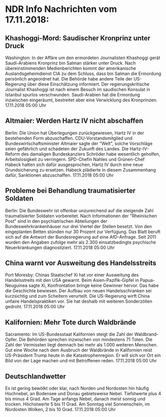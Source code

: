 # NDR Info Nachrichten vom 17.11.2018:


## Khashoggi-Mord: Saudischer Kronprinz unter Druck
Washington: In der Affäre um den ermordeten Journalisten Khashoggi gerät Saudi-Arabiens Kronprinz bin Salman stärker unter Druck. Nach übereinstimmenden Medienberichten kommt der amerikanische Auslandsgeheimdienst CIA zu dem Schluss, dass bin Salman die Ermordung persönlich angeordnet hat. Die Behörde habe andere Teile der US-Regierung über diese Einschätzung informiert. Der regierungskritische Journalist Khashoggi ist nach einem Besuch im saudischen Konsulat in Istanbul spurlos verschwunden. Saudi-Arabien hat die Ermordung inzwischen eingeräumt, bestreitet aber eine Verwicklung des Kronprinzen. 17.11.2018 05:00 Uhr 

## Altmaier: Werden Hartz IV nicht abschaffen
Berlin:	Die Union hat Überlegungen zurückgewiesen, Hartz IV in der bestehenden Form abzuschaffen. CDU-Vorstandsmitglied und Bundeswirtschaftsminister Altmaier sagte der "Welt", solche Vorschläge seien gefährlich und schadeten der Zukunft des Landes. Die Hartz-IV-Reform des damaligen Bundeskanzlers Schröder habe wesentlich geholfen, Arbeitslosigkeit zu verringern. SPD-Chefin Nahles und Grünen-Chef Habeck hatten sich dafür ausgesprochen, Hartz IV durch eine neue Grundsicherung zu ersetzen. Habeck plädierte in diesem Zusammenhang dafür, Sanktionen abzuschaffen. 17.11.2018 05:00 Uhr 

## Probleme bei Behandlung traumatisierter Soldaten
Berlin: Die Bundeswehr ist offenbar unzureichend auf die steigende Zahl traumatisierter Soldaten vorbereitet. Nach Informationen der "Rheinischen Post" sind in den psychiatrischen Abteilungen der Bundeswehrkrankenhäuser nur drei Viertel der Stellen besetzt. Von den eingeplanten Betten stünden nur 30 Prozent zur Verfügung. Das Blatt beruft sich auf die Antwort der Bundesregierung auf eine AfD-Anfrage. Seit 2011 wurden den Angaben zufolge mehr als 2.300 einsatzbedingte psychische Neuerkrankungen diagnostiziert. 17.11.2018 05:00 Uhr 

## China warnt vor Ausweitung des Handelsstreits
Port Moresby:	Chinas Staatschef Xi hat vor einer Ausweitung des Handelsstreits mit den USA gewarnt. Beim Asien-Pazifik-Gipfel in Papua-Neuguinea sagte Xi, Konfrontation bringe keine Gewinner hervor. Das habe die Geschichte bewiesen. Der Aufbau von neuen Handelsschranken sei kurzsichtig und zum Scheitern verurteilt. Die US-Regierung wirft China unfaire Handelspraktiken vor. Sie hat deshalb mit weiteren Sonderzöllen gedroht. 17.11.2018 05:00 Uhr 

## Kalifornien: Mehr Tote durch Waldbrände
Sacramento:	Im US-Bundesstaat Kalifornien steigt die Zahl der Waldbrand-Opfer. Die Behörden sprechen inzwischen von mindestens 71 Toten. Die Zahl der Vermissten liegt demnach bei mehr als 1.000 weiteren Menschen. Gut eine Woche nach dem Ausbruch der Waldbrände in Kalifornien reist US-Präsident Trump heute in die Katastrophenregion. Er will sich vor Ort ein Bild von der Lage machen und mit Betroffenen reden. 17.11.2018 05:00 Uhr 

## Deutschlandwetter
Es ist gering bewölkt oder klar, nach Norden und Nordosten hin häufig Hochnebel, an Bodensee und Donau gebietsweise Nebel. Tiefstwerte plus 4 bis minus 4 Grad. Am Tage anfangs Nebel, danach meist sonnig und trocken. Höchstwerte 5 bis 11 Grad. Am Sonntag viel Sonnenschein, im Nordosten Wolken, 2 bis 10 Grad. 17.11.2018 05:00 Uhr 
